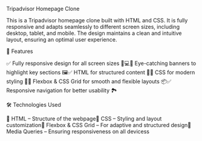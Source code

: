 Tripadvisor Homepage Clone

This is a Tripadvisor homepage clone built with HTML and CSS. It is fully responsive and adapts seamlessly to different screen sizes, including desktop, tablet, and mobile. The design maintains a clean and intuitive layout, ensuring an optimal user experience.

🌟 Features

✅ Fully responsive design for all screen sizes 📱💻✅ Eye-catching banners to highlight key sections 🖼️✅ HTML for structured content 📄✅ CSS for modern styling 🎨✅ Flexbox & CSS Grid for smooth and flexible layouts 📦✅ Responsive navigation for better usability 🏞️

🛠️ Technologies Used

🔹 HTML – Structure of the webpage🔹 CSS – Styling and layout customization🔹 Flexbox & CSS Grid – For adaptive and structured design🔹 Media Queries – Ensuring responsiveness on all devicess
